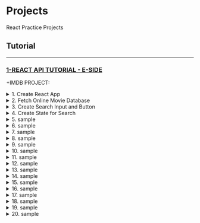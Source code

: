 # Projects

React Practice Projects

## Tutorial

---

### [1-REACT API TUTORIAL - E-SIDE](#)

+IMDB PROJECT:

<details>
  <summary>1. Create React App</summary>

```bash
npx create-react-app .
```

index.js:

```js
import React from "react";
import ReactDOM from "react-dom/client";
import App from "./App";

const root = ReactDOM.createRoot(document.getElementById("root"));
root.render(
  <React.StrictMode>
    <App />
  </React.StrictMode>
);
```

App.js:

```js
import "./App.css";

function App() {
  return (
    <div className="App">
      <h1>Hello</h1>
    </div>
  );
}

export default App;
```

</details>

<details>
  <summary>2. Fetch Online Movie Database </summary>

```js
const axios = require("axios");

const options = {
  method: "GET",
  url: "https://online-movie-database.p.rapidapi.com/auto-complete",
  params: { q: "game of thr" },
  headers: {
    "X-RapidAPI-Key": "7990c02530mshd",
    "X-RapidAPI-Host": "online-movie-database.p.rapidapi.com",
  },
};

axios
  .request(options)
  .then(function (response) {
    console.log(response.data);
  })
  .catch(function (error) {
    console.error(error);
  });
```

```js
const options = {
  method: "GET",
  headers: {
    "X-RapidAPI-Key": "7990c02530mshd",
    "X-RapidAPI-Host": "online-movie-database.p.rapidapi.com",
  },
};

fetch(
  "https://online-movie-database.p.rapidapi.com/auto-complete?q=game%20of%20thr",
  options
)
  .then((response) => response.json())
  .then((response) => console.log(response))
  .catch((err) => console.error(err));
```

App.js:

```js
import "./App.css";

function App() {
  const options = {
    method: "GET",
    headers: {
      "X-RapidAPI-Key": "7990c02530mshdf87db921c2401fp1f5e29jsn311b5da7e4a6",
      "X-RapidAPI-Host": "online-movie-database.p.rapidapi.com",
    },
  };

  fetch(
    "https://online-movie-database.p.rapidapi.com/auto-complete?q=game%20of%20thr",
    options
  )
    .then((response) => response.json())
    .then((response) => console.log(response))
    .catch((err) => console.error(err));

  return (
    <div className="App">
      <h1>Hello</h1>
    </div>
  );
}

export default App;
```

</details>

<details>
  <summary>3. Create Search Input and Button</summary>

App.js:

```js
import "./App.css";

function App() {
  const options = {
    method: "GET",
    headers: {
      "X-RapidAPI-Key": "7990c02530mshdf87db921c2401fp1f5e29jsn311b5da7e4a6",
      "X-RapidAPI-Host": "online-movie-database.p.rapidapi.com",
    },
  };

  fetch(
    "https://online-movie-database.p.rapidapi.com/auto-complete?q=game%20of%20thr",
    options
  )
    .then((response) => response.json())
    .then((response) => console.log(response))
    .catch((err) => console.error(err));

  return (
    <div className="App">
      <h1>Movie Search</h1>
      <form action="">
        <input type="text" />
        <button type="submit">Search</button>
      </form>
    </div>
  );
}

export default App;
```

</details>

<details>
  <summary>4. Create State for Search</summary>

App.js:

```js
import React, { useState } from "react";
import "./App.css";

function App() {
  const [endPoint, setEndPoint] = useState("");

  const options = {
    method: "GET",
    headers: {
      "X-RapidAPI-Key": "7990c02530mshdf87db921c2401fp1f5e29jsn311b5da7e4a6",
      "X-RapidAPI-Host": "online-movie-database.p.rapidapi.com",
    },
  };

  // fetch('https://online-movie-database.p.rapidapi.com/auto-complete?q=game%20of%20thr', options)
  //   .then(response => response.json())
  //   .then(response => console.log(response))
  //   .catch(err => console.error(err));

  const onChangeHandler = (e) => {
    setEndPoint(e.target.value);
  };

  return (
    <div className="App">
      <h1>Movie Search</h1>
      <h2>{endPoint}</h2>
      <form action="">
        <input type="text" onChange={onChangeHandler} value={endPoint} />
        <button type="submit">Search</button>
      </form>
    </div>
  );
}

export default App;
```

</details>

<details>
  <summary>5. sample</summary>

```bs

```

```js

```

```js

```

</details>

<details>
  <summary>6. sample</summary>

```bs

```

```js

```

```js

```

</details>

<details>
  <summary>7. sample</summary>

```bs

```

```js

```

```js

```

</details>

<details>
  <summary>8. sample</summary>

```bs

```

```js

```

```js

```

</details>

<details>
  <summary>9. sample</summary>

```bs

```

```js

```

```js

```

</details>

<details>
  <summary>10. sample</summary>

```bs

```

```js

```

```js

```

</details>

<details>
  <summary>11. sample</summary>

```bs

```

```js

```

```js

```

</details>

<details>
  <summary>12. sample</summary>

```bs

```

```js

```

```js

```

</details>

<details>
  <summary>13. sample</summary>

```bs

```

```js

```

```js

```

</details>

<details>
  <summary>14. sample</summary>

```bs

```

```js

```

```js

```

</details>

<details>
  <summary>15. sample</summary>

```bs

```

```js

```

```js

```

</details>

<details>
  <summary>16. sample</summary>

```bs

```

```js

```

```js

```

</details>

<details>
  <summary>17. sample</summary>

```bs

```

```js

```

```js

```

</details>

<details>
  <summary>18. sample</summary>

```bs

```

```js

```

```js

```

</details>

<details>
  <summary>19. sample</summary>

```bs

```

```js

```

```js

```

</details>

<details>
  <summary>20. sample</summary>

```bs

```

```js

```

```js

```

</details>
